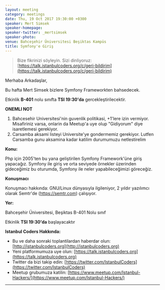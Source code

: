 ```yaml
---
layout: meeting
category: meetings
date: Thu, 19 Oct 2017 19:30:00 +0300
speaker: Mert Simsek
speaker-homepage:
speaker-twitter: _mertsimsek
speaker-photo:
venue: Bahceşehir Üniversitesi Beşiktas Kampüs
title: Symfony'e Giriş
---
```


> Bize fikrinizi söyleyin. Sizi dinliyoruz: [https://talk.istanbulcoders.org/c/geri-bildirim](https://talk.istanbulcoders.org/c/geri-bildirim)

Merhaba Arkadaşlar,

Bu hafta Mert Simsek bizlere Symfony Frameworkten bahsedecek.

Etkinlik __B-401__ nolu sınıfta __TSI 19:30'da__ gercekleştirilecektir.

__ONEMLI NOT__
1. Bahcesehir Universitesi'nin guvenlik politikasi, +1'lere izin vermiyor. Misafiriniz varsa, onlarin da Meetup'a uye olup "Gidiyorum" diye isaretlemesi gerekiyor.
2. Carsamba aksami listeyi Universite'ye gondermemiz gerekiyor. Lutfen Carsamba gunu aksamina kadar katilim durumumuzu netlestirelim


**Konu:**

Php için 2005'ten bu yana geliştirilen Symfony Framework'üne giriş yapacağız. Symfony ile giriş ve orta seviyede örnekler üzerinden gideceğimiz bu oturumda, Symfony ile neler yapabileceğimizi göreceğiz.

**Konuşmacı**

Konuşmacı hakkında: GNU/Linux dünyasıyla ilgileniyor, 2 yıldır yazılımcı olarak Semtr'de (https://semtr.com) çalışıyor.

**Yer:**

Bahceşehir Üniversitesi, Beşiktas B-401 Nolu sınıf

Etkinlik __TSI 19:30'da__ başlayacaktır

**Istanbul Coders Hakkında:**

- Bu ve daha sonraki toplantilardan haberdar olun: [http://istanbulcoders.org](http://istanbulcoders.org)
- Yeni platformumuza uye olun: [https://talk.istanbulcoders.org](https://talk.istanbulcoders.org)
- Twitter da bizi takip edin: [https://twitter.com/IstanbulCoders](https://twitter.com/IstanbulCoders)
- Meetup grubumuza katilin: [https://www.meetup.com/Istanbul-Hackers/](https://www.meetup.com/Istanbul-Hackers/)

----
